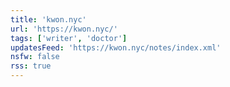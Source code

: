 ```yaml
---
title: 'kwon.nyc'
url: 'https://kwon.nyc/'
tags: ['writer', 'doctor']
updatesFeed: 'https://kwon.nyc/notes/index.xml'
nsfw: false
rss: true
---
```

